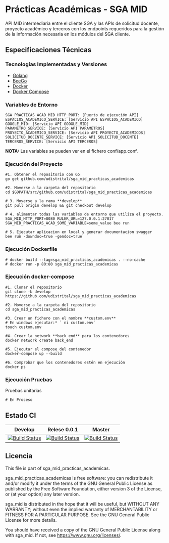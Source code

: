 # Prácticas Académicas - SGA MID

API MID intermediaria entre el cliente SGA y las APIs de solicitud docente, proyecto académico y terceros con los endpoints requeridos para la gestión de la información necesaria en los módulos del SGA cliente.

## Especificaciones Técnicas

### Tecnologías Implementadas y Versiones
* [Golang](https://github.com/udistrital/introduccion_oas/blob/master/instalacion_de_herramientas/golang.md)
* [BeeGo](https://github.com/udistrital/introduccion_oas/blob/master/instalacion_de_herramientas/beego.md)
* [Docker](https://docs.docker.com/engine/install/ubuntu/)
* [Docker Compose](https://docs.docker.com/compose/)

### Variables de Entorno
```shell
SGA_PRACTICAS_ACAD_MID_HTTP_PORT: [Puerto de ejecución API]
ESPACIOS_ACADEMICO_SERVICE: [Servicio API ESPACIOS_ACADEMICO]
GOOGLE_MID: [Servicio API GOOGLE_MID]
PARAMETRO_SERVICE: [Servicio API PARAMETROS]
PROYECTO_ACADEMICO_SERVICE: [Servicio API PROYECTO_ACADEMICOS]
SOLICITUD_DOCENTE_SERVICE: [Servicio API SOLICITUD_DOCENTE]
TERCEROS_SERVICE: [Servicio API TERCEROS]
```
**NOTA:** Las variables se pueden ver en el fichero conf/app.conf.

### Ejecución del Proyecto
```shell
#1. Obtener el repositorio con Go
go get github.com/udistrital/sga_mid_practicas_academicas

#2. Moverse a la carpeta del repositorio
cd $GOPATH/src/github.com/udistrital/sga_mid_practicas_academicas

# 3. Moverse a la rama **develop**
git pull origin develop && git checkout develop

# 4. alimentar todas las variables de entorno que utiliza el proyecto.
SGA_MID_HTTP_PORT=8080 RULER_URL=127.0.0.1:27017 SGA_MID_PRACTICAS_ACAD_SOME_VARIABLE=some_value bee run

# 5. Ejecutar aplicacion en local y generar documentacion swagger
bee run -downdoc=true -gendoc=true
```

### Ejecución Dockerfile
```shell
# docker build --tag=sga_mid_practicas_academicas . --no-cache
# docker run -p 80:80 sga_mid_practicas_academicas
```

### Ejecución docker-compose
```shell
#1. Clonar el repositorio
git clone -b develop https://github.com/udistrital/sga_mid_practicas_academicas

#2. Moverse a la carpeta del repositorio
cd sga_mid_practicas_academicas

#3. Crear un fichero con el nombre **custom.env**
# En windows ejecutar:* ` ni custom.env`
touch custom.env

#4. Crear la network **back_end** para los contenedores
docker network create back_end

#5. Ejecutar el compose del contenedor
docker-compose up --build

#6. Comprobar que los contenedores estén en ejecución
docker ps
```

### Ejecución Pruebas

Pruebas unitarias
```shell
# En Proceso
```

## Estado CI

| Develop | Relese 0.0.1 | Master |
| -- | -- | -- |
| [![Build Status](https://hubci.portaloas.udistrital.edu.co/api/badges/udistrital/sga_mid_practicas_academicas/status.svg?ref=refs/heads/develop)](https://hubci.portaloas.udistrital.edu.co/udistrital/sga_mid_practicas_academicas) | [![Build Status](https://hubci.portaloas.udistrital.edu.co/api/badges/udistrital/sga_mid_practicas_academicas/status.svg?ref=refs/heads/release/0.0.1)](https://hubci.portaloas.udistrital.edu.co/udistrital/sga_mid_practicas_academicas) | [![Build Status](https://hubci.portaloas.udistrital.edu.co/api/badges/udistrital/sga_mid_practicas_academicas/status.svg)](https://hubci.portaloas.udistrital.edu.co/udistrital/sga_mid_practicas_academicas) |

## Licencia

This file is part of sga_mid_practicas_academicas.

sga_mid_practicas_academicas is free software: you can redistribute it and/or modify it under the terms of the GNU General Public License as published by the Free Software Foundation, either version 3 of the License, or (at your option) any later version.

sga_mid is distributed in the hope that it will be useful, but WITHOUT ANY WARRANTY; without even the implied warranty of MERCHANTABILITY or FITNESS FOR A PARTICULAR PURPOSE. See the GNU General Public License for more details.

You should have received a copy of the GNU General Public License along with sga_mid. If not, see https://www.gnu.org/licenses/.
